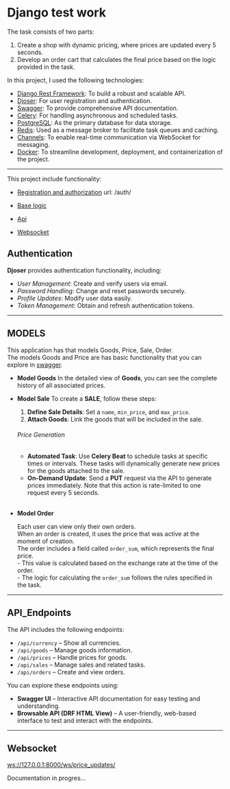 # Django test work
The task consists of two parts:  
1. Create a shop with dynamic pricing, where prices are updated every 5 seconds.  
2. Develop an order cart that calculates the final price based on the logic provided in the task.

In this project, I used the following technologies:  

- [Django Rest Framework](https://www.django-rest-framework.org/): To build a robust and scalable API.  
- [Djoser](https://djoser.readthedocs.io/): For user registration and authentication.  
- [Swagger](https://pypi.org/project/drf-yasg/#quickstart): To provide comprehensive API documentation.  
- [Celery](https://docs.celeryq.dev/en/latest/django/index.html): For handling asynchronous and scheduled tasks.  
- [PostgreSQL](https://hub.docker.com/_/postgres): As the primary database for data storage.  
- [Redis](https://hub.docker.com/_/redis): Used as a message broker to facilitate task queues and caching.  
- [Channels](https://channels.readthedocs.io/): To enable real-time communication via WebSocket for messaging.  
- [Docker](https://docs.docker.com/): To streamline development, deployment, and containerization of the project.  



----



This project include functionality:

- [Registration and authorization](#authentication) url: /auth/

- [Base logic](#models)

- [Api](#api_endpoints-)
- [Websocket](#websocket-) 

[//]: # ()

[//]: # ()
[//]: # (So, on index url you can view [swagger]&#40;'http://localhost:8000/'&#41;. It helps you with api endpoints)

[//]: # ()
[//]: # (It has products, currency prices and discounts.<br />)

[//]: # (The peculiarity is that prices for products that )

[//]: # (are added to discounts can be generated automatically )

[//]: # (using Celery or you can call it manually.)


## Authentication
**Djoser** provides authentication functionality, including:
- _User Management_: Create and verify users via email.  
- _Password Handling_: Change and reset passwords securely.  
- _Profile Updates_: Modify user data easily.  
- _Token Management_: Obtain and refresh authentication tokens.  

___
## MODELS
This application has that models Goods, Price, Sale, Order. <br> 
The models Goods and Price are has basic functionality that you can explore in [swagger](http://localhost:8000). 

- **Model Goods**
In the detailed view of **Goods**, you can see the complete history of all associated prices.


-  **Model Sale** 
To create a **SALE**, follow these steps:
   1. **Define Sale Details**: Set a `name`, `min_price`, and `max_price`.
   2. **Attach Goods**: Link the goods that will be included in the sale.

    ###### Price Generation
    - **Automated Task**: Use **Celery Beat** to schedule tasks at specific times or intervals.
    These tasks will dynamically generate new prices for the goods attached to the sale.  
    - **On-Demand Update**: Send a **PUT** request via the API to generate prices immediately. 
    Note that this action is rate-limited to one request every 5 seconds.
<br /><br />
- **Model Order** 

  Each user can view only their own orders.  
  When an order is created, it uses the price that was active at the moment of creation.  
  The order includes a field called `order_sum`, which represents the final price.  
        - This value is calculated based on the exchange rate at the time of the order.  
        - The logic for calculating the `order_sum` follows the rules specified in the task.

___


## API_Endpoints  

The API includes the following endpoints:  
- `/api/currency` – Show all currencies.  
- `/api/goods` – Manage goods information.  
- `/api/prices` – Handle prices for goods.  
- `/api/sales` – Manage sales and related tasks.  
- `/api/orders` – Create and view orders.  

You can explore these endpoints using:  

- **Swagger UI** – Interactive API documentation for easy testing and understanding.  
- **Browsable API (DRF HTML View)** – A user-friendly, web-based interface to test and interact with the endpoints.  

___

## Websocket 
 [ws://127.0.0.1:8000/ws/price_updates/](ws://127.0.0.1:8000/ws/price_updates/)
 
Documentation in progres...